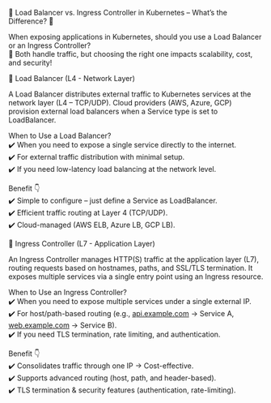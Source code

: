 🚀 Load Balancer vs. Ingress Controller in Kubernetes – What’s the Difference? 🤔  
  
When exposing applications in Kubernetes, should you use a Load Balancer or an Ingress Controller?  
🔀 Both handle traffic, but choosing the right one impacts scalability, cost, and security!  
  
🔀 Load Balancer (L4 - Network Layer)  
  
A Load Balancer distributes external traffic to Kubernetes services at the network layer (L4 – TCP/UDP). Cloud providers (AWS, Azure, GCP) provision external load balancers when a Service type is set to LoadBalancer.  
  
When to Use a Load Balancer?  
✔️ When you need to expose a single service directly to the internet.  
✔️ For external traffic distribution with minimal setup.  
✔️ If you need low-latency load balancing at the network level.  
  
Benefit 👇  
✔️ Simple to configure – just define a Service as LoadBalancer.  
✔️ Efficient traffic routing at Layer 4 (TCP/UDP).  
✔️ Cloud-managed (AWS ELB, Azure LB, GCP LB).  
  
🔀 Ingress Controller (L7 - Application Layer)  
  
An Ingress Controller manages HTTP(S) traffic at the application layer (L7), routing requests based on hostnames, paths, and SSL/TLS termination. It exposes multiple services via a single entry point using an Ingress resource.  
  
When to Use an Ingress Controller?  
✔️ When you need to expose multiple services under a single external IP.  
✔️ For host/path-based routing (e.g., [api.example.com](http://api.example.com/) → Service A, [web.example.com](http://web.example.com/) → Service B).  
✔️ If you need TLS termination, rate limiting, and authentication.  
  
Benefit 👇  
✔️ Consolidates traffic through one IP → Cost-effective.  
✔️ Supports advanced routing (host, path, and header-based).  
✔️ TLS termination & security features (authentication, rate-limiting).
